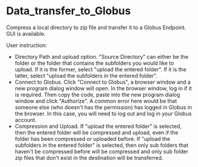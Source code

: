 # Data_transfer_to_Globus

Compress a local directory to zip file and transfer it to a Globus Endpoint. GUI is available.

User instruction:

<ul>
<li>Directory Path and upload option. "Source Directory" can either be the folder or the folder that contains the subfolders you would like to upload. If it is the former, select "upload the entered folder". If it is the latter, select "upload the subfolders in the entered folder".</li>
<li>Connect to Globus. Click "Connect to Globus", a browser window and a new program dialog window will open. In the browser window, log in if it is required. Then copy the code, paste into the new program dialog window and click "Authorize". A common error here would be that someone else (who doesn't has the permission) has logged in Globus in the browser. In this case, you will need to log out and log in your Globus account.</li>
<li>Compression and Upload. If "upload the entered folder" is selected, then the entered folder will be compressed and upload, even if the folder has been compressed or uploaded before. If "upload the subfolders in the entered folder" is selected, then only sub folders that haven't be compressed before will be compressed and only sub folder zip files that don't exist in the destination will be transferred.</li>
</ul>
